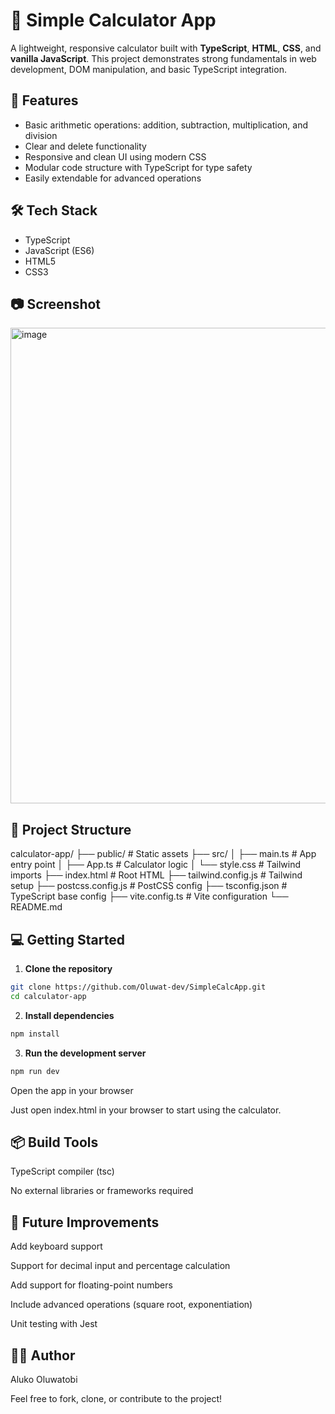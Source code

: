 # 🔢 Simple Calculator App

A lightweight, responsive calculator built with **TypeScript**, **HTML**, **CSS**, and **vanilla JavaScript**. This project demonstrates strong fundamentals in web development, DOM manipulation, and basic TypeScript integration.

## 🚀 Features

- Basic arithmetic operations: addition, subtraction, multiplication, and division  
- Clear and delete functionality  
- Responsive and clean UI using modern CSS  
- Modular code structure with TypeScript for type safety  
- Easily extendable for advanced operations

## 🛠️ Tech Stack

- TypeScript  
- JavaScript (ES6)  
- HTML5  
- CSS3

## 📷 Screenshot

<img width="761" alt="image" src="https://github.com/user-attachments/assets/6cacdd21-5851-4d10-b09f-d338d1ab5fcf" />


## 📁 Project Structure
calculator-app/
├── public/ # Static assets
├── src/
│ ├── main.ts # App entry point
│ ├── App.ts # Calculator logic
│ └── style.css # Tailwind imports
├── index.html # Root HTML
├── tailwind.config.js # Tailwind setup
├── postcss.config.js # PostCSS config
├── tsconfig.json # TypeScript base config
├── vite.config.ts # Vite configuration
└── README.md


## 💻 Getting Started

1. **Clone the repository**
```bash
git clone https://github.com/Oluwat-dev/SimpleCalcApp.git
cd calculator-app
```
2. **Install dependencies**
 ```bash
npm install
```
3. **Run the development server**
 ```bash
npm run dev
```



Open the app in your browser

Just open index.html in your browser to start using the calculator.

## 📦 Build Tools
TypeScript compiler (tsc)

No external libraries or frameworks required

## 📌 Future Improvements
Add keyboard support

Support for decimal input and percentage calculation

Add support for floating-point numbers

Include advanced operations (square root, exponentiation)

Unit testing with Jest

## 🧑‍💻 Author
Aluko Oluwatobi


Feel free to fork, clone, or contribute to the project!
